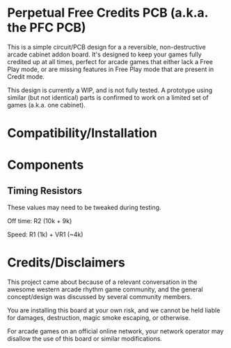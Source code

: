 # Perpetual Free Credits PCB (a.k.a. the PFC PCB)
This is a simple circuit/PCB design for a a reversible, non-destructive arcade cabinet addon board.
It's designed to keep your games fully credited up at all times, perfect for arcade games that either lack a Free Play mode, or are missing features in Free Play mode that are present in Credit mode.

This design is currently a WIP, and is not fully tested. A prototype using similar (but not identical) parts is confirmed to work on a limited set of games (a.k.a. one cabinet).


# Compatibility/Installation


# Components

## Timing Resistors

These values may need to be tweaked during testing.

Off time: R2 (10k + 9k)

Speed: R1 (1k) + VR1 (~4k)


# Credits/Disclaimers

This project came about because of a relevant conversation in the awesome western arcade rhythm game community, and the general concept/design was discussed by several community members.

You are installing this board at your own risk, and we cannot be held liable for damages, destruction, magic smoke escaping, or otherwise.

For arcade games on an official online network, your network operator may disallow the use of this board or similar modifications.